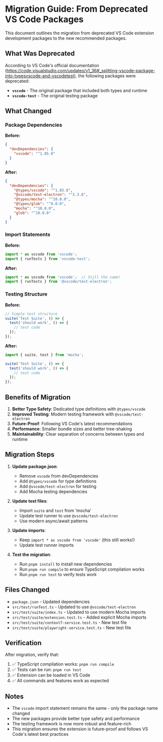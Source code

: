 # Migration Guide: From Deprecated VS Code Packages

This document outlines the migration from deprecated VS Code extension development packages to the new recommended packages.

## What Was Deprecated

According to VS Code's official documentation (https://code.visualstudio.com/updates/v1_36#_splitting-vscode-package-into-typesvscode-and-vscodetest), the following packages were deprecated:

- **`vscode`** - The original package that included both types and runtime
- **`vscode-test`** - The original testing package

## What Changed

### Package Dependencies

**Before:**
```json
{
  "devDependencies": {
    "vscode": "^1.85.0"
  }
}
```

**After:**
```json
{
  "devDependencies": {
    "@types/vscode": "^1.85.0",
    "@vscode/test-electron": "^2.3.8",
    "@types/mocha": "^10.0.0",
    "@types/glob": "^8.0.0",
    "mocha": "^10.0.0",
    "glob": "^10.0.0"
  }
}
```

### Import Statements

**Before:**
```typescript
import * as vscode from 'vscode';
import { runTests } from 'vscode-test';
```

**After:**
```typescript
import * as vscode from 'vscode';  // Still the same!
import { runTests } from '@vscode/test-electron';
```

### Testing Structure

**Before:**
```typescript
// Simple test structure
suite('Test Suite', () => {
  test('should work', () => {
    // test code
  });
});
```

**After:**
```typescript
import { suite, test } from 'mocha';

suite('Test Suite', () => {
  test('should work', () => {
    // test code
  });
});
```

## Benefits of Migration

1. **Better Type Safety**: Dedicated type definitions with `@types/vscode`
2. **Improved Testing**: Modern testing framework with `@vscode/test-electron`
3. **Future-Proof**: Following VS Code's latest recommendations
4. **Performance**: Smaller bundle sizes and better tree-shaking
5. **Maintainability**: Clear separation of concerns between types and runtime

## Migration Steps

1. **Update package.json**:
   - Remove `vscode` from devDependencies
   - Add `@types/vscode` for type definitions
   - Add `@vscode/test-electron` for testing
   - Add Mocha testing dependencies

2. **Update test files**:
   - Import `suite` and `test` from 'mocha'
   - Update test runner to use `@vscode/test-electron`
   - Use modern async/await patterns

3. **Update imports**:
   - Keep `import * as vscode from 'vscode'` (this still works!)
   - Update test runner imports

4. **Test the migration**:
   - Run `pnpm install` to install new dependencies
   - Run `pnpm run compile` to ensure TypeScript compilation works
   - Run `pnpm run test` to verify tests work

## Files Changed

- `package.json` - Updated dependencies
- `src/test/runTest.ts` - Updated to use `@vscode/test-electron`
- `src/test/suite/index.ts` - Updated to use modern Mocha imports
- `src/test/suite/extension.test.ts` - Added explicit Mocha imports
- `src/test/suite/context7-service.test.ts` - New test file
- `src/test/suite/playwright-service.test.ts` - New test file

## Verification

After migration, verify that:

1. ✅ TypeScript compilation works: `pnpm run compile`
2. ✅ Tests can be run: `pnpm run test`
3. ✅ Extension can be loaded in VS Code
4. ✅ All commands and features work as expected

## Notes

- The `vscode` import statement remains the same - only the package name changed
- The new packages provide better type safety and performance
- The testing framework is now more robust and feature-rich
- This migration ensures the extension is future-proof and follows VS Code's latest best practices 